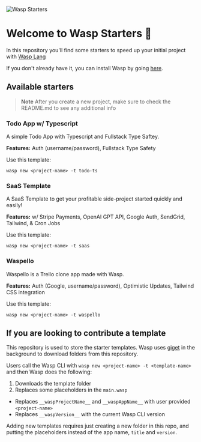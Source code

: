 ![Wasp Starters](https://github.com/wasp-lang/SaaS-Template-GPT/blob/master/src/client/static/gptsaastemplate.png)

# Welcome to Wasp Starters 👋

In this repository you'll find some starters to speed up your initial project with [Wasp Lang](https://wasp-lang.dev/)

If you don't already have it, you can install Wasp by going [here](https://wasp-lang.dev/docs).

## Available starters

> **Note** After you create a new project, make sure to check the README.md to see any additional info

### Todo App w/ Typescript

A simple Todo App with Typescript and Fullstack Type Saftey.

**Features:** Auth (username/password), Fullstack Type Safety

Use this template:
```
wasp new <project-name> -t todo-ts
```

### SaaS Template 

A SaaS Template to get your profitable side-project started quickly and easily!

**Features:** w/ Stripe Payments, OpenAI GPT API, Google Auth, SendGrid, Tailwind, & Cron Jobs

Use this template:
```
wasp new <project-name> -t saas
```

### Waspello

Waspello is a Trello clone app made with Wasp.

**Features:** Auth (Google, username/password), Optimistic Updates, Tailwind CSS integration

Use this template:
```
wasp new <project-name> -t waspello
```


## If you are looking to contribute a template

This repository is used to store the starter templates. Wasp uses [giget](https://github.com/unjs/giget) in the background to download folders from this repository.

Users call the Wasp CLI with `wasp new <project-name> -t <template-name>` and then Wasp does the following:
1. Downloads the template folder
2. Replaces some placeholders in the `main.wasp`
  - Replaces `__waspProjectName__` and `__waspAppName__` with user provided `<project-name>`
  - Replaces `__waspVersion__` with the current Wasp CLI version
  
Adding new templates requires just creating a new folder in this repo, and putting the placeholders instead of the app name, `title` and `version`.
